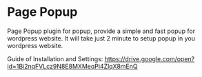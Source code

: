 # Page Popup

Page Popup plugin for popup, provide a simple and fast popup for wordpress website.
It will take just 2 minute to setup popup in you wordpress website.

Guide of Installation and Settings: https://drive.google.com/open?id=1Bi2nqFVLcz9N8E8MXMeqPi4ZlqX8mEnQ
